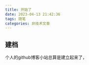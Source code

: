 ```yaml
---
title: 开始了
date: 2023-04-13 21:42:36
tags: 随笔
categories: 非技术文章
---
```

## 建档

个人的github博客小站总算是建立起来了，